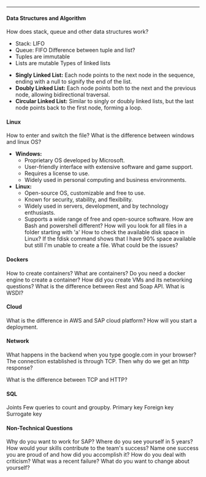 ***
#### Data Structures and Algorithm
How does stack, queue and other data structures work?
* Stack: LIFO
* Queue: FIFO
Difference between tuple and list?
* Tuples are immutable
* Lists are mutable
Types of linked lists
- **Singly Linked List:** Each node points to the next node in the sequence, ending with a null to signify the end of the list.
- **Doubly Linked List:** Each node points both to the next and the previous node, allowing bidirectional traversal.
- **Circular Linked List:** Similar to singly or doubly linked lists, but the last node points back to the first node, forming a loop.
#### Linux
How to enter and switch the file?
What is the difference between windows and linux OS?
- **Windows:**
    - Proprietary OS developed by Microsoft.
    - User-friendly interface with extensive software and game support.
    - Requires a license to use.
    - Widely used in personal computing and business environments.
- **Linux:**
    - Open-source OS, customizable and free to use.
    - Known for security, stability, and flexibility.
    - Widely used in servers, development, and by technology enthusiasts.
    - Supports a wide range of free and open-source software.
How are Bash and powershell different?
How will you look for all files in a folder starting with 'a'
How to check the available disk space in Linux?
If the fdisk command shows that I have 90% space available but still I'm unable to create a file. What could be the issues?
#### Dockers
How to create containers?
What are containers?
Do you need a docker engine to create a container?
How did you create VMs and its networking questions?
What is the difference between Rest and Soap API. 
What is WSDI?
#### Cloud
What is the difference in AWS and SAP cloud platform?
How will you start a deployment.
#### Network
What happens in the backend when you type google.com in your browser? The connection established is through TCP. Then why do we get an http response?

What is the difference between TCP and HTTP?
#### SQL 
Joints
Few queries to count and groupby.
Primary key
Foreign key
Surrogate key

#### Non-Technical Questions
Why do you want to work for SAP?
Where do you see yourself in 5 years?
How would your skills contribute to the team's success?
Name one success you are proud of and how did you accomplish it?
How do you deal with criticism?
What was a recent failure?
What do you want to change about yourself?

